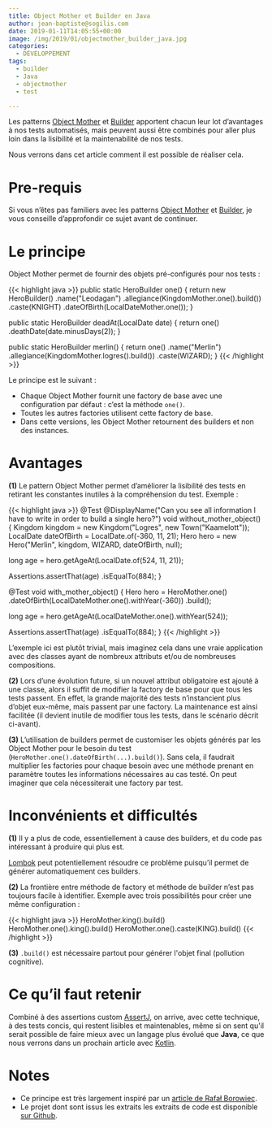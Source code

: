 ```yaml
---
title: Object Mother et Builder en Java
author: jean-baptiste@sogilis.com
date: 2019-01-11T14:05:55+00:00
image: /img/2019/01/objectmother_builder_java.jpg
categories:
  - DÉVELOPPEMENT
tags:
  - builder
  - Java
  - objectmother
  - test

---
```

Les patterns [Object Mother][1] et [Builder][2] apportent chacun leur lot d’avantages à nos tests automatisés, mais peuvent aussi être combinés pour aller plus loin dans la lisibilité et la maintenabilité de nos tests.

Nous verrons dans cet article comment il est possible de réaliser cela.

# Pre-requis

Si vous n’êtes pas familiers avec les patterns [Object Mother][1] et [Builder][2], je vous conseille d’approfondir ce sujet avant de continuer.

# Le principe

Object Mother permet de fournir des objets pré-configurés pour nos tests :

{{< highlight java >}}
public static HeroBuilder one() {
   return new HeroBuilder()
       .name("Leodagan")
       .allegiance(KingdomMother.one().build())
       .caste(KNIGHT)
       .dateOfBirth(LocalDateMother.one());
}

public static HeroBuilder deadAt(LocalDate date) {
   return one()
       .deathDate(date.minusDays(2));
}

public static HeroBuilder merlin() {
   return one()
       .name("Merlin")
       .allegiance(KingdomMother.logres().build())
       .caste(WIZARD);
}
{{< /highlight >}}

Le principe est le suivant :

* Chaque Object Mother fournit une factory de base avec une configuration par défaut : c’est la méthode `one()`.
* Toutes les autres factories utilisent cette factory de base.
* Dans cette versions, les Object Mother retournent des builders et non des instances.

# Avantages

**(1)** Le pattern Object Mother permet d’améliorer la lisibilité des tests en retirant les constantes inutiles à la compréhension du test. Exemple :

{{< highlight java >}}
@Test
@DisplayName("Can you see all information I have to write in order to build a single hero?")
void without_mother_object() {
   Kingdom kingdom = new Kingdom("Logres", new Town("Kaamelott"));
   LocalDate dateOfBirth = LocalDate.of(-360, 11, 21);
   Hero hero = new Hero("Merlin", kingdom, WIZARD, dateOfBirth, null);

   long age = hero.getAgeAt(LocalDate.of(524, 11, 21));

   Assertions.assertThat(age)
       .isEqualTo(884);
}

@Test
void with_mother_object() {
   Hero hero = HeroMother.one()
       .dateOfBirth(LocalDateMother.one().withYear(-360))
       .build();

   long age = hero.getAgeAt(LocalDateMother.one().withYear(524));

   Assertions.assertThat(age)
       .isEqualTo(884);
}
{{< /highlight >}}

L’exemple ici est plutôt trivial, mais imaginez cela dans une vraie application avec des classes ayant de nombreux attributs et/ou de nombreuses compositions.  


**(2)** Lors d’une évolution future, si un nouvel attribut obligatoire est ajouté à une classe, alors il suffit de modifier la factory de base pour que tous les tests passent. En effet, la grande majorité des tests n’instancient plus d’objet eux-même, mais passent par une factory. La maintenance est ainsi facilitée (il devient inutile de modifier tous les tests, dans le scénario décrit ci-avant).  


**(3)** L’utilisation de builders permet de customiser les objets générés par les Object Mother pour le besoin du test (`HeroMother.one().dateOfBirth(...).build()`). Sans cela, il faudrait multiplier les factories pour chaque besoin avec une méthode prenant en paramètre toutes les informations nécessaires au cas testé. On peut imaginer que cela nécessiterait une factory par test.

# Inconvénients et difficultés

**(1)** Il y a plus de code, essentiellement à cause des builders, et du code pas intéressant à produire qui plus est. 

[Lombok][3] peut potentiellement résoudre ce problème puisqu’il permet de générer automatiquement ces builders.  


**(2)** La frontière entre méthode de factory et méthode de builder n’est pas toujours facile à identifier. Exemple avec trois possibilités pour créer une même configuration : 

{{< highlight java >}}
HeroMother.king().build()
HeroMother.one().king().build()
HeroMother.one().caste(KING).build()
{{< /highlight >}}

**(3)** `.build()` est nécessaire partout pour générer l'objet final (pollution cognitive).  


# Ce qu’il faut retenir

Combiné à des assertions custom [AssertJ][4], on arrive, avec cette technique, à des tests concis, qui restent lisibles et maintenables, même si on sent qu'il serait possible de faire mieux avec un langage plus évolué que **Java**, ce que nous verrons dans un prochain article avec [Kotlin][5].

# Notes

* Ce principe est très largement inspiré par un [article de Rafał Borowiec][6].
* Le projet dont sont issus les extraits les extraits de code est disponible [sur Github][7].

[1]: https://martinfowler.com/bliki/ObjectMother.html
[2]: https://en.wikipedia.org/wiki/Builder_pattern
[3]: https://projectlombok.org/
[4]: http://joel-costigliola.github.io/assertj/
[5]: http://kotlinlang.org/
[6]: http://blog.codeleak.pl/2014/06/test-data-builders-and-object-mother.html
[7]: https://github.com/sogilis/motherobject-builder-java-example
